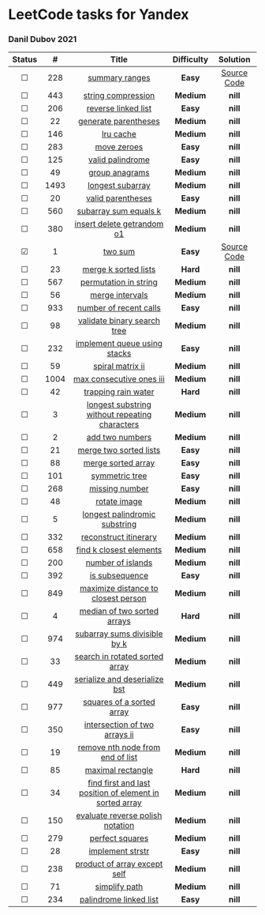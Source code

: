 # LeetCode tasks for Yandex 

### Danil Dubov 2021 

| Status  |  #   |                            Title                             | **Difficulty** |                           Solution                           |
| :-----: | :--: | :----------------------------------------------------------: | :------------: | :----------------------------------------------------------: |
| &#9744; | 228  | [summary ranges](https://leetcode.com/problems/summary-ranges/) |    **Easy**    | [Source Code](/LeetCodeTraining/LeetCodeTraining/summaryRanges.cpp) |
| &#9744; | 443  | [string compression](https://leetcode.com/problems/string-compression/) |   **Medium**   |                           **nill**                           |
| &#9744; | 206  | [reverse linked list](https://leetcode.com/problems/reverse-linked-list/) |    **Easy**    |                           **nill**                           |
| &#9744; |  22  | [generate parentheses](https://leetcode.com/problems/generate-parentheses/) |   **Medium**   |                           **nill**                           |
| &#9744; | 146  |    [lru cache](https://leetcode.com/problems/lru-cache/)     |   **Medium**   |                           **nill**                           |
| &#9744; | 283  |  [move zeroes](https://leetcode.com/problems/move-zeroes/)   |    **Easy**    |                           **nill**                           |
| &#9744; | 125  | [valid palindrome](https://leetcode.com/problems/valid-palindrome/) |    **Easy**    |                           **nill**                           |
| &#9744; |  49  | [group anagrams](https://leetcode.com/problems/group-anagrams/) |   **Medium**   |                           **nill**                           |
| &#9744; | 1493 | [longest subarray](https://leetcode.com/problems/longest-subarray-of-1s-after-deleting-one-element/) |   **Medium**   |                           **nill**                           |
| &#9744; |  20  | [valid parentheses](https://leetcode.com/problems/valid-parentheses/) |    **Easy**    |                           **nill**                           |
| &#9744; | 560  | [subarray sum equals k](https://leetcode.com/problems/subarray-sum-equals-k/) |   **Medium**   |                           **nill**                           |
| &#9744; | 380  | [insert delete getrandom o1](https://leetcode.com/problems/insert-delete-getrandom-o1/) |   **Medium**   |                           **nill**                           |
| &#9745; |  1   |      [two sum](https://leetcode.com/problems/two-sum/)       |    **Easy**    | [Source Code](/LeetCodeTraining/LeetCodeTraining/twoSum.cpp) |
| &#9744; |  23  | [merge k sorted lists](https://leetcode.com/problems/merge-k-sorted-lists/) |    **Hard**    |                           **nill**                           |
| &#9744; | 567  | [permutation in string](https://leetcode.com/problems/permutation-in-string/) |   **Medium**   |                           **nill**                           |
| &#9744; |  56  | [merge intervals](https://leetcode.com/problems/merge-intervals/) |   **Medium**   |                           **nill**                           |
| &#9744; | 933  | [number of recent calls](https://leetcode.com/problems/number-of-recent-calls/) |    **Easy**    |                           **nill**                           |
| &#9744; |  98  | [validate binary search tree](https://leetcode.com/problems/validate-binary-search-tree/) |   **Medium**   |                           **nill**                           |
| &#9744; | 232  | [implement queue using stacks](https://leetcode.com/problems/implement-queue-using-stacks/) |    **Easy**    |                           **nill**                           |
| &#9744; |  59  | [spiral matrix ii](https://leetcode.com/problems/spiral-matrix-ii/) |   **Medium**   |                           **nill**                           |
| &#9744; | 1004 | [max consecutive ones iii](https://leetcode.com/problems/max-consecutive-ones-iii/) |   **Medium**   |                           **nill**                           |
| &#9744; |  42  | [trapping rain water](https://leetcode.com/problems/trapping-rain-water/) |    **Hard**    |                           **nill**                           |
| &#9744; |  3   | [longest substring without repeating characters](https://leetcode.com/problems/longest-substring-without-repeating-characters/) |   **Medium**   |                           **nill**                           |
| &#9744; |  2   | [add two numbers](https://leetcode.com/problems/add-two-numbers/) |   **Medium**   |                           **nill**                           |
| &#9744; |  21  | [merge two sorted lists](https://leetcode.com/problems/merge-two-sorted-lists/) |    **Easy**    |                           **nill**                           |
| &#9744; |  88  | [merge sorted array](https://leetcode.com/problems/merge-sorted-array/) |    **Easy**    |                           **nill**                           |
| &#9744; | 101  | [symmetric tree](https://leetcode.com/problems/symmetric-tree/) |    **Easy**    |                           **nill**                           |
| &#9744; | 268  | [missing number](https://leetcode.com/problems/missing-number/) |    **Easy**    |                           **nill**                           |
| &#9744; |  48  | [rotate image](https://leetcode.com/problems/rotate-image/)  |   **Medium**   |                           **nill**                           |
| &#9744; |  5   | [longest palindromic substring](https://leetcode.com/problems/longest-palindromic-substring/) |   **Medium**   |                           **nill**                           |
| &#9744; | 332  | [reconstruct itinerary](https://leetcode.com/problems/reconstruct-itinerary/) |   **Medium**   |                           **nill**                           |
| &#9744; | 658  | [find k closest elements](https://leetcode.com/problems/find-k-closest-elements/) |   **Medium**   |                           **nill**                           |
| &#9744; | 200  | [number of islands](https://leetcode.com/problems/number-of-islands/) |   **Medium**   |                           **nill**                           |
| &#9744; | 392  | [is subsequence](https://leetcode.com/problems/is-subsequence/) |    **Easy**    |                           **nill**                           |
| &#9744; | 849  | [maximize distance to closest person](https://leetcode.com/problems/maximize-distance-to-closest-person/) |   **Medium**   |                           **nill**                           |
| &#9744; |  4   | [median of two sorted arrays](https://leetcode.com/problems/median-of-two-sorted-arrays/) |    **Hard**    |                           **nill**                           |
| &#9744; | 974  | [subarray sums divisible by k](https://leetcode.com/problems/subarray-sums-divisible-by-k/) |   **Medium**   |                           **nill**                           |
| &#9744; |  33  | [search in rotated sorted array](https://leetcode.com/problems/search-in-rotated-sorted-array/) |   **Medium**   |                           **nill**                           |
| &#9744; | 449  | [serialize and deserialize bst](https://leetcode.com/problems/serialize-and-deserialize-bst/) |   **Medium**   |                           **nill**                           |
| &#9744; | 977  | [squares of a sorted array](https://leetcode.com/problems/squares-of-a-sorted-array/) |    **Easy**    |                           **nill**                           |
| &#9744; | 350  | [intersection of two arrays ii](https://leetcode.com/problems/intersection-of-two-arrays-ii/) |    **Easy**    |                           **nill**                           |
| &#9744; |  19  | [remove nth node from end of list](https://leetcode.com/problems/remove-nth-node-from-end-of-list/) |   **Medium**   |                           **nill**                           |
| &#9744; |  85  | [maximal rectangle](https://leetcode.com/problems/maximal-rectangle/) |    **Hard**    |                           **nill**                           |
| &#9744; |  34  | [find first and last position of element in sorted array](https://leetcode.com/problems/find-first-and-last-position-of-element-in-sorted-array/) |   **Medium**   |                           **nill**                           |
| &#9744; | 150  | [evaluate reverse polish notation](https://leetcode.com/problems/evaluate-reverse-polish-notation/) |   **Medium**   |                           **nill**                           |
| &#9744; | 279  | [perfect squares](https://leetcode.com/problems/perfect-squares/) |   **Medium**   |                           **nill**                           |
| &#9744; |  28  | [implement strstr](https://leetcode.com/problems/implement-strstr/) |    **Easy**    |                           **nill**                           |
| &#9744; | 238  | [product of array except self](https://leetcode.com/problems/product-of-array-except-self/) |   **Medium**   |                           **nill**                           |
| &#9744; |  71  | [simplify path](https://leetcode.com/problems/simplify-path/) |   **Medium**   |                           **nill**                           |
| &#9744; | 234  | [palindrome linked list](https://leetcode.com/problems/palindrome-linked-list/) |    **Easy**    |                           **nill**                           |

